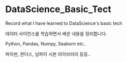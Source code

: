 # DataScience_Basic_Tect
Record what I have learned to DataScience's basic tech

데이터 사이언스를 학습하면서 배운 내용을 정리합니다.

Python, Pandas, Numpy, Seaborn etc..

파이썬, 판다스, 넘파이 시본 라이브러리 등등..

